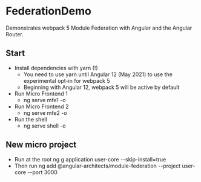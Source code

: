 # FederationDemo

Demonstrates webpack 5 Module Federation with Angular and the Angular Router.

## Start

- Install dependencies with yarn (!)
  - You need to use yarn until Angular 12 (May 2021) to use the experimental opt-in for webpack 5
  - Beginning with Angular 12, webpack 5 will be active by default
- Run Micro Frontend 1
  - ng serve mfe1 -o
- Run Micro Frontend 2
  - ng serve mfe2 -o
- Run the shell
  - ng serve shell -o

## New micro project

- Run at the root ng g application user-core --skip-install=true
- Then run ng add @angular-architects/module-federation --project user-core --port 3000
